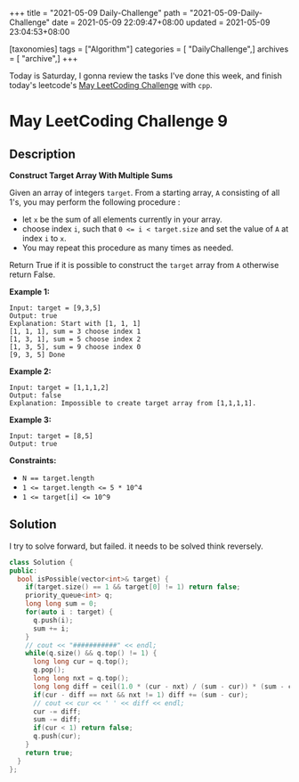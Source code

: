 +++
title = "2021-05-09 Daily-Challenge"
path = "2021-05-09-Daily-Challenge"
date = 2021-05-09 22:09:47+08:00
updated = 2021-05-09 23:04:53+08:00

[taxonomies]
tags = ["Algorithm"]
categories = [ "DailyChallenge",]
archives = [ "archive",]
+++

Today is Saturday, I gonna review the tasks I've done this week, and finish today's leetcode's [May LeetCoding Challenge](https://leetcode.com/explore/challenge/card/may-leetcoding-challenge-2021/598/week-1-may-1st-may-7th/3728/) with `cpp`.

<!-- more -->

# May LeetCoding Challenge 9

## Description

**Construct Target Array With Multiple Sums**

Given an array of integers `target`. From a starting array, `A` consisting of all 1's, you may perform the following procedure :

- let `x` be the sum of all elements currently in your array.
- choose index `i`, such that `0 <= i < target.size` and set the value of `A` at index `i` to `x`.
- You may repeat this procedure as many times as needed.

Return True if it is possible to construct the `target` array from `A` otherwise return False.

 

**Example 1:**

```
Input: target = [9,3,5]
Output: true
Explanation: Start with [1, 1, 1] 
[1, 1, 1], sum = 3 choose index 1
[1, 3, 1], sum = 5 choose index 2
[1, 3, 5], sum = 9 choose index 0
[9, 3, 5] Done
```

**Example 2:**

```
Input: target = [1,1,1,2]
Output: false
Explanation: Impossible to create target array from [1,1,1,1].
```

**Example 3:**

```
Input: target = [8,5]
Output: true
```

 

**Constraints:**

- `N == target.length`
- `1 <= target.length <= 5 * 10^4`
- `1 <= target[i] <= 10^9`

## Solution

I try to solve forward, but failed. it needs to be solved think reversely.

``` cpp
class Solution {
public:
  bool isPossible(vector<int>& target) {
    if(target.size() == 1 && target[0] != 1) return false;
    priority_queue<int> q;
    long long sum = 0;
    for(auto i : target) {
      q.push(i);
      sum += i;
    }
    // cout << "###########" << endl;
    while(q.size() && q.top() != 1) {
      long long cur = q.top();
      q.pop();
      long long nxt = q.top();
      long long diff = ceil(1.0 * (cur - nxt) / (sum - cur)) * (sum - cur);
      if(cur - diff == nxt && nxt != 1) diff += (sum - cur); 
      // cout << cur << ' ' << diff << endl;
      cur -= diff;
      sum -= diff;
      if(cur < 1) return false;
      q.push(cur);
    }
    return true;
  }
};
```
